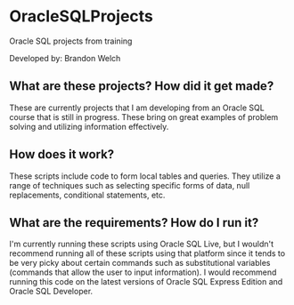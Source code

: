 # OracleSQLProjects
 Oracle SQL projects from training

Developed by: Brandon Welch

What are these projects? How did it get made?
---------------------------------------------
These are currently projects that I am developing from an Oracle SQL course that is still in progress. These bring on great examples of problem solving and utilizing information effectively.

How does it work?
-----------------
These scripts include code to form local tables and queries. They utilize a range of techniques such as selecting specific forms of data, null replacements, conditional statements, etc.

What are the requirements? How do I run it?
-------------------------------------------
I'm currently running these scripts using Oracle SQL Live, but I wouldn't recommend running all of these scripts using that platform since it tends to be very picky about certain commands such as substitutional variables (commands that allow the user to input information). I would recommend running this code on the latest versions of Oracle SQL Express Edition and Oracle SQL Developer. 
